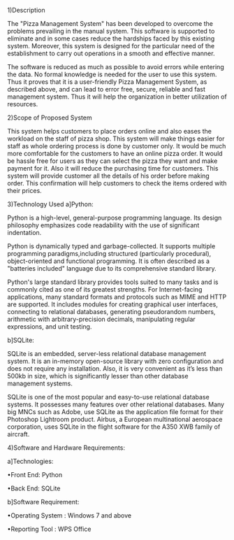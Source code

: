 1)Description

The "Pizza Management System" has been developed to overcome the  problems prevailing in the manual system. This software is supported to eliminate and in some cases reduce the hardships faced by this existing system. Moreover, this system is designed for the particular need of the establishment to carry out operations in a smooth and  effective manner.

The software is reduced as much as possible to avoid errors while  entering the data. No formal knowledge is needed for the user to use  this system. Thus it proves that it is a user-friendly Pizza Management  System, as described above, and can lead to error free, secure, reliable  and fast management system. Thus it will help the organization in  better utilization of resources.

2)Scope of Proposed System

This system helps customers to place orders online and also eases the workload on the staff of pizza shop. This system will make things easier for staff as whole ordering process is done by customer only.
It would be much more comfortable for the customers to have an online pizza order. It would be hassle free for users as they can select the pizza they want and make payment for it. Also it will reduce the purchasing time for customers.
This system will provide customer all the details of his order before making order. This confirmation will help customers to check the items ordered with their prices.

3)Technology Used
  a]Python:

Python is a high-level, general-purpose programming language. Its design philosophy emphasizes code readability with the use of significant indentation.

Python is dynamically typed and garbage-collected. It supports multiple programming paradigms,including structured (particularly procedural), object-oriented and functional programming. It is often described as a "batteries included" language due to its comprehensive standard library.

Python's large standard library provides tools suited to many tasks and is commonly cited as one of its greatest strengths. For Internet-facing applications, many standard formats and protocols such as MIME and HTTP are supported. It includes modules for creating graphical user interfaces, connecting to relational databases, generating pseudorandom numbers, arithmetic with arbitrary-precision decimals, manipulating regular expressions, and unit testing.

  b]SQLite:

SQLite is an embedded, server-less relational database management system. It is an in-memory open-source library with zero configuration and does not require any installation. Also, it is very convenient as it’s less than 500kb in size, which is significantly lesser than other database management systems.

SQLite is one of the most popular and easy-to-use relational database systems. It possesses many features over other relational databases. Many big MNCs such as Adobe, use SQLite as the application file format for their Photoshop Lightroom product. Airbus, a European multinational aerospace corporation, uses SQLite in the flight software for the A350 XWB family of aircraft. 

4)Software and Hardware Requirements:

  a]Technologies:

  •Front End: Python

  •Back End: SQLite

  b]Software Requirement:

  •Operating System : Windows 7 and above

  •Reporting Tool : WPS Office

